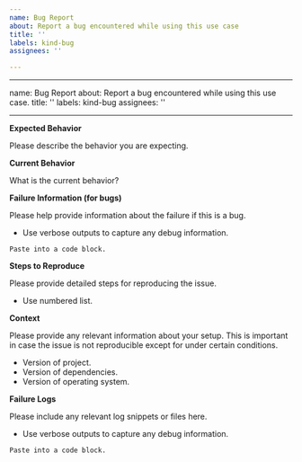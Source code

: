 ```yaml
---
name: Bug Report
about: Report a bug encountered while using this use case
title: ''
labels: kind-bug
assignees: ''

---
```


---
name: Bug Report
about: Report a bug encountered while using this use case.
title: ''
labels: kind-bug
assignees: ''

---

<!-- Please use this template while reporting a bug and provide as much info as possible. Not doing so may result in your bug not being addressed in a timely manner. Thanks!-->


**Expected Behavior**

Please describe the behavior you are expecting.

**Current Behavior**

What is the current behavior?

**Failure Information (for bugs)**

Please help provide information about the failure if this is a bug.


* Use verbose outputs to capture any debug information.
```
Paste into a code block.
```

**Steps to Reproduce**

Please provide detailed steps for reproducing the issue.

* Use numbered list.

**Context**

Please provide any relevant information about your setup. This is important in case the issue is not reproducible except for under certain conditions.

* Version of project.
* Version of dependencies.
* Version of operating system.

**Failure Logs**

Please include any relevant log snippets or files here.

* Use verbose outputs to capture any debug information.

```
Paste into a code block.
```
